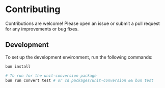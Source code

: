 # Contributing

Contributions are welcome! Please open an issue or submit a pull request for any improvements or bug fixes.

## Development

To set up the development environment, run the following commands:

```bash
bun install

# To run for the unit-conversion package
bun run convert test # or cd packages/unit-conversion && bun test
```